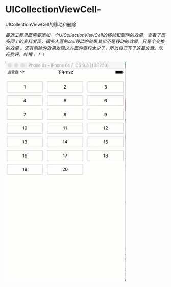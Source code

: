 # UICollectionViewCell-
UICollectionViewCell的移动和删除

*最近工程里面需要添加一个UICollectionViewCell的移动和删除的效果，查看了很多网上的资料发现，很多人写的cell移动的效果其实不是移动的效果，只是个交换的效果 。还有删除的效果发现这方面的资料太少了，所以自己写了这篇文章。欢迎批评，吐槽！！！*

![image](https://github.com/jinweicheng/UICollectionViewCell-/blob/master/1491886-4811f3a848968422.gif)
